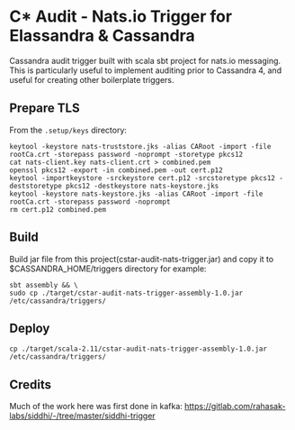 # C* Audit - Nats.io Trigger for Elassandra & Cassandra

Cassandra audit trigger built with scala sbt project for nats.io messaging. This is particularly useful to implement auditing prior to Cassandra 4, and useful for creating other boilerplate triggers.

## Prepare TLS

From the ```.setup/keys``` directory:
```
keytool -keystore nats-truststore.jks -alias CARoot -import -file rootCa.crt -storepass password -noprompt -storetype pkcs12
cat nats-client.key nats-client.crt > combined.pem
openssl pkcs12 -export -in combined.pem -out cert.p12
keytool -importkeystore -srckeystore cert.p12 -srcstoretype pkcs12 -deststoretype pkcs12 -destkeystore nats-keystore.jks
keytool -keystore nats-keystore.jks -alias CARoot -import -file rootCa.crt -storepass password -noprompt
rm cert.p12 combined.pem
```

## Build

Build jar file from this project(cstar-audit-nats-trigger.jar) and copy it to $CASSANDRA_HOME/triggers 
directory for example:

```
sbt assembly && \
sudo cp ./target/cstar-audit-nats-trigger-assembly-1.0.jar /etc/cassandra/triggers/
```

## Deploy
```
cp ./target/scala-2.11/cstar-audit-nats-trigger-assembly-1.0.jar /etc/cassandra/triggers/
```

## Credits

Much of the work here was first done in kafka:
https://gitlab.com/rahasak-labs/siddhi/-/tree/master/siddhi-trigger